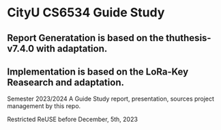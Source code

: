 # CityU CS6534 Guide Study

## Report Generatation is based on the thuthesis-v7.4.0 with adaptation.

## Implementation is based on the LoRa-Key Reasearch and adaptation.


Semester 2023/2024 A Guide Study report, presentation, sources project management by this repo.


Restricted ReUSE before December, 5th, 2023




